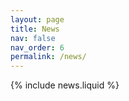 ```yaml
---
layout: page
title: News
nav: false
nav_order: 6
permalink: /news/
---
```


{% include news.liquid %}
